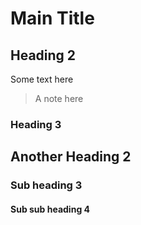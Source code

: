 # Main Title

## Heading 2

Some text here

> A note here

### Heading 3

## Another Heading 2

### Sub heading 3

#### Sub sub heading 4